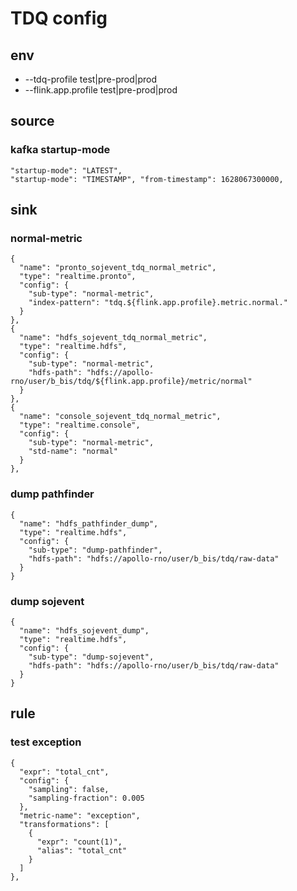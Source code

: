 # TDQ config
## env
* --tdq-profile test|pre-prod|prod
* --flink.app.profile test|pre-prod|prod

## source
### kafka startup-mode
```
"startup-mode": "LATEST",
"startup-mode": "TIMESTAMP", "from-timestamp": 1628067300000,
```
## sink
### normal-metric
```
{
  "name": "pronto_sojevent_tdq_normal_metric",
  "type": "realtime.pronto",
  "config": {
    "sub-type": "normal-metric",
    "index-pattern": "tdq.${flink.app.profile}.metric.normal."
  }
},
{
  "name": "hdfs_sojevent_tdq_normal_metric",
  "type": "realtime.hdfs",
  "config": {
    "sub-type": "normal-metric",
    "hdfs-path": "hdfs://apollo-rno/user/b_bis/tdq/${flink.app.profile}/metric/normal"
  }
},
{
  "name": "console_sojevent_tdq_normal_metric",
  "type": "realtime.console",
  "config": {
    "sub-type": "normal-metric",
    "std-name": "normal"
  }
},
```
### dump pathfinder
```
{
  "name": "hdfs_pathfinder_dump",
  "type": "realtime.hdfs",
  "config": {
    "sub-type": "dump-pathfinder",
    "hdfs-path": "hdfs://apollo-rno/user/b_bis/tdq/raw-data"
  }
}
```
### dump sojevent
```
{
  "name": "hdfs_sojevent_dump",
  "type": "realtime.hdfs",
  "config": {
    "sub-type": "dump-sojevent",
    "hdfs-path": "hdfs://apollo-rno/user/b_bis/tdq/raw-data"
  }
}
```

## rule
### test exception
```
{
  "expr": "total_cnt",
  "config": {
    "sampling": false,
    "sampling-fraction": 0.005
  },
  "metric-name": "exception",
  "transformations": [
    {
      "expr": "count(1)",
      "alias": "total_cnt"
    }
  ]
},
```